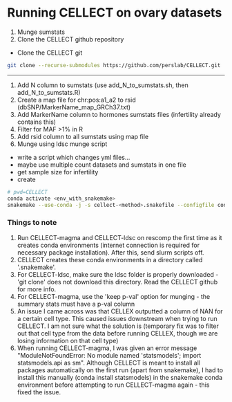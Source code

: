 # Running CELLECT on ovary datasets
1. Munge sumstats
2. Clone the CELLECT github repository
- Clone the CELLECT git
``` bash
git clone --recurse-submodules https://github.com/perslab/CELLECT.git
```
---
1. Add N column to sumstats (use add_N_to_sumstats.sh, then add_N_to_sumstats.R)
2. Create a map file for chr:pos:a1_a2 to rsid (dbSNP/MarkerName_map_GRCh37.txt)
2. Add MarkerName column to hormones sumstats files (infertility already contains this)
3. Filter for MAF >1% in R
4. Add rsid column to all sumstats using map file
5. Munge using ldsc munge script

- write a script which changes yml files...
- maybe use multiple count datasets and sumstats in one file
- get sample size for infertility
- create 

``` bash
# pwd=CELLECT
conda activate <env_with_snakemake>
snakemake --use-conda -j -s cellect-<method>.snakefile --configfile config.yml
```

### Things to note
1. Run CELLECT-magma and CELLECT-ldsc on rescomp the first time as it creates conda environments (internet connection is required for necessary package installation). After this, send slurm scripts off.
2. CELLECT creates these conda environments in a directory called '.snakemake'.
3. For CELLECT-ldsc, make sure the ldsc folder is properly downloaded - 'git clone' does not download this directory. Read the CELLECT github for more info.
4. For CELLECT-magma, use the 'keep p-val' option for munging - the summary stats must have a p-val column
5. An issue I came across was that CELLEX outputted a column of NAN for a certain cell type. This caused issues downstream when trying to run CELLECT. I am not sure what the solution is (temporary fix was to filter out that cell type from the data before running CELLEX, though we are losing information on that cell type)
6. When running CELLECT-magma, I was given an error message "ModuleNotFoundError: No module named 'statsmodels'; import statsmodels.api as sm". Although CELLECT is meant to install all packages automatically on the first run (apart from snakemake), I had to install this manually (conda install statsmodels) in the snakemake conda environment before attempting to run CELLECT-magma again - this fixed the issue.

